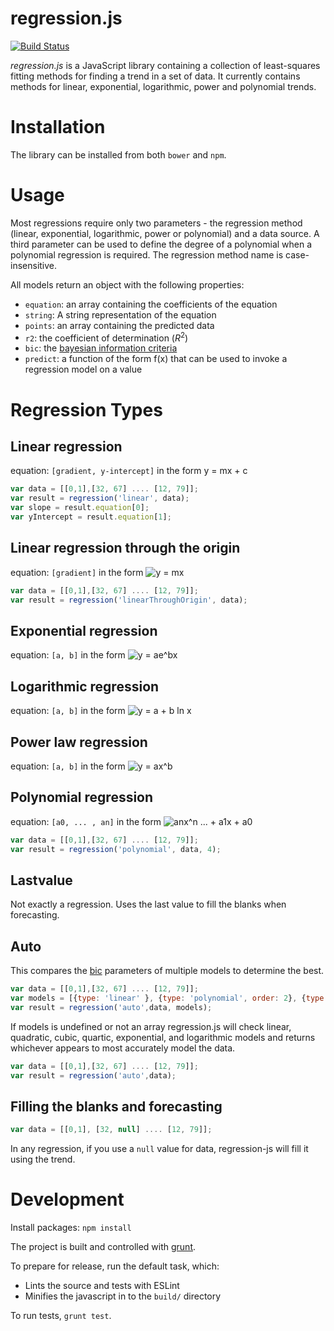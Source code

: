 regression.js
=============

[![Build Status](https://travis-ci.org/Tom-Alexander/regression-js.svg?branch=master)](https://travis-ci.org/Tom-Alexander/regression-js)

_regression.js_ is a JavaScript library containing a collection of least-squares fitting methods for
finding a trend in a set of data. It currently contains methods for linear, exponential,
logarithmic, power and polynomial trends.

Installation
============

The library can be installed from both `bower` and `npm`.

Usage
=====

Most regressions require only two parameters - the regression method (linear, exponential,
logarithmic, power or polynomial) and a data source. A third parameter can be used to define the
degree of a polynomial when a polynomial regression is required. The regression method name is
case-insensitive.

All models return an object with the following properties:
- `equation`: an array containing the coefficients of the equation
- `string`: A string representation of the equation
- `points`: an array containing the predicted data
- `r2`: the coefficient of determination (<i>R</i><sup>2</sup>)
- `bic`: the <a href="https://en.wikipedia.org/wiki/Bayesian_information_criterion">bayesian information criteria</a>
- `predict`: a function of the form f(x) that can be used to invoke a regression model on a value


Regression Types
================

Linear regression
-----------------

equation: `[gradient, y-intercept]` in the form y = mx + c

```javascript
var data = [[0,1],[32, 67] .... [12, 79]];
var result = regression('linear', data);
var slope = result.equation[0];
var yIntercept = result.equation[1];
```

Linear regression through the origin
-----------------

equation: `[gradient]` in the form ![y = mx](http://mathurl.com/h5m4qgd.png)

```javascript
var data = [[0,1],[32, 67] .... [12, 79]];
var result = regression('linearThroughOrigin', data);
```

Exponential regression
----------------------

equation: `[a, b]` in the form ![y = ae^bx](http://mathurl.com/zuys53z.png)

Logarithmic regression
----------------------

equation: `[a, b]` in the form ![y = a + b ln x](http://mathurl.com/zye394m.png)

Power law regression
--------------------

equation: `[a, b]` in the form ![y = ax^b](http://mathurl.com/gojkazs.png)

Polynomial regression
---------------------

equation: `[a0, ... , an]` in the form ![anx^n ... + a1x + a0](http://mathurl.com/hxz543o.png)

```javascript
var data = [[0,1],[32, 67] .... [12, 79]];
var result = regression('polynomial', data, 4);
```

Lastvalue
---------

Not exactly a regression. Uses the last value to fill the blanks when forecasting.

Auto
----------
This compares the <a href="https://en.wikipedia.org/wiki/Bayesian_information_criterion">bic</a> parameters of multiple models to determine the best.

```javascript
var data = [[0,1],[32, 67] .... [12, 79]];
var models = [{type: 'linear' }, {type: 'polynomial', order: 2}, {type: 'exponential' }];
var result = regression('auto',data, models);
```

If models is undefined or not an array regression.js will check linear, quadratic, cubic, quartic, exponential, and logarithmic models
and returns whichever appears to most accurately model the data. 

```javascript
var data = [[0,1],[32, 67] .... [12, 79]];
var result = regression('auto',data);
```

Filling the blanks and forecasting
----------------------------------

```javascript
var data = [[0,1], [32, null] .... [12, 79]];
```

In any regression, if you use a `null` value for data, regression-js will fill it using the trend.

Development
===========

Install packages: `npm install`

The project is built and controlled with [grunt](http://gruntjs.com).

To prepare for release, run the default task, which:
- Lints the source and tests with ESLint
- Minifies the javascript in to the `build/` directory

To run tests, `grunt test`.
